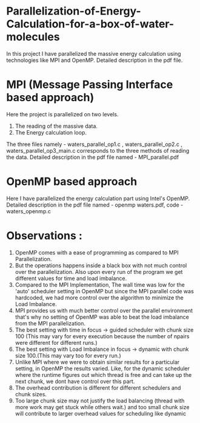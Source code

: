 # Parallelization-of-Energy-Calculation-for-a-box-of-water-molecules
In this project I have parallelized the massive energy calculation using technologies like MPI and OpenMP. Detailed description in the pdf file.

# MPI (Message Passing Interface based approach)
Here the project is parallelized on two levels.
1. The reading of the massive data.
2. The Energy calculation loop.

The three files namely - waters_parallel_op1.c , waters_parallel_op2.c , waters_parallel_op3_main.c
corresponds to the three methods of reading the data. Detailed description in the pdf file named - MPI_parallel.pdf

# OpenMP based approach
Here I have parallelized the energy calculation part using Intel's OpenMP.
Detailed description in the pdf file named - openmp waters.pdf, code - waters_openmp.c

# Observations :
1. OpenMP comes with a ease of programming as compared to MPI Parallelization.
2. But the operations happens inside a black box with not much control over the 
parallelization. Also upon every run of the program we get different values for time and load 
imbalance.
3. Compared to the MPI Implementation, The wall time was low for the 'auto' scheduler setting 
in OpenMP but since the MPI parallel code was hardcoded, we had more control over the 
algorithm to minimize the Load Imbalance.
4. MPI provides us with much better control over the parallel environment that's why no 
setting of OpenMP was able to beat the load imbalance from the MPI parallelization.
5. The best setting with time in focus -> guided scheduler with chunk size 100 (This may vary 
for every execution because the number of npairs were different for different runs.)
6. The best setting with Load Imbalance in focus -> dynamic with chunk size 100.(This may vary 
too for every run.)
7. Unlike MPI where we were to obtain similar results for a particular setting, in OpenMP the 
results varied. Like, for the dynamic scheduler where the runtime figures out which thread is 
free and can take up the next chunk, we dont have control over this part. 
8. The overhead contribution is different for different schedulers and chunk sizes.
9. Too large chunk size may not justify the load balancing (thread with more work may get 
stuck while others wait.) and too small chunk size will contribute to larger overhead values for 
scheduling like dynamic
